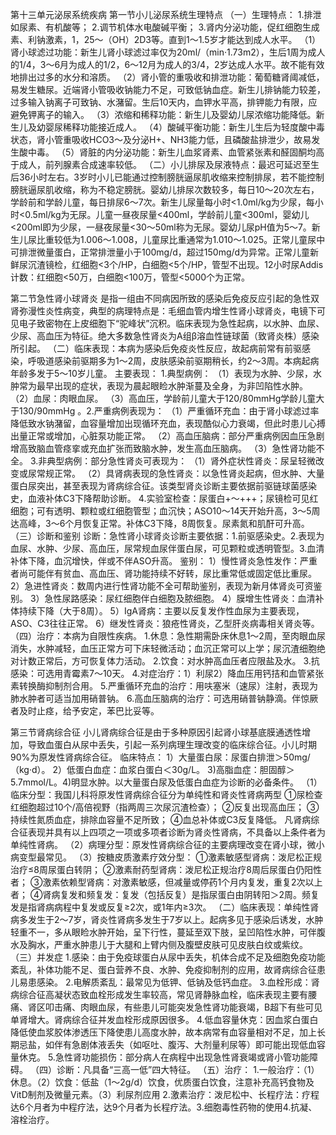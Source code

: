 第十三单元泌尿系统疾病
第一节小儿泌尿系统生理特点
（一）生理特点：
1.排泄如尿素、有机酸等；
2.调节机体水电酸碱平衡；
3.肾内分泌功能，促红细胞生成素、利钠激素，1，25～（OH）2D3等。直到1～1.5岁才能达到成人水平。
（1）肾小球滤过功能：新生儿肾小球滤过率仅为20ml/（min·1.73m2），生后1周为成人的1/4，3～6月为成人的1/2，6～12月为成人的3/4，2岁达成人水平。故不能有效地排出过多的水分和溶质。
（2）肾小管的重吸收和排泄功能：葡萄糖肾阈减低，易发生糖尿。近端肾小管吸收钠能力不足，可致低钠血症。新生儿排钠能力较差，过多输入钠离子可致钠、水潴留。生后10天内，血钾水平高，排钾能力有限，应避免钾离子的输入。
（3）浓缩和稀释功能：新生儿及婴幼儿尿浓缩功能降低。新生儿及幼婴尿稀释功能接近成人。
（4）酸碱平衡功能：新生儿生后为轻度酸中毒状态，肾小管重吸收HCO3～及分泌H+、NH3能力低，且磷酸盐排泄少，故易发生酸中毒。
（5）肾脏的内分泌功能：新生儿血浆肾素、血管紧张素和醛固酮均高于成人，前列腺素合成速率较低。
（二）小儿排尿及尿液特点：最迟可延迟至生后36小时左右。3岁时小儿已能通过控制膀胱逼尿肌收缩来控制排尿，若不能控制膀胱逼尿肌收缩，称为不稳定膀胱。婴幼儿排尿次数较多，每日10～20次左右，学龄前和学龄儿童，每日排尿6～7次。新生儿尿量每小时<1.0ml/kg为少尿，每小时<0.5ml/kg为无尿。儿童一昼夜尿量<400ml，学龄前儿童<300ml，婴幼儿<200ml即为少尿，一昼夜尿量<30～50ml称为无尿。婴幼儿尿pH值为5～7。新生儿尿比重较低为1.006～1.008，儿童尿比重通常为1.010～1.025。正常儿童尿中可排泄微量蛋白，正常排泄量小于100mg/d，超过150mg/d为异常。正常儿童新鲜尿沉渣镜检，红细胞<3个/HP，白细胞<5个/HP，管型不出现。12小时尿Addis计数：红细胞<50万，白细胞<100万，管型<5000个为正常。

第二节急性肾小球肾炎
是指一组由不同病因所致的感染后免疫反应引起的急性双肾弥漫性炎性病变，典型的病理特点是：毛细血管内增生性肾小球肾炎，电镜下可见电子致密物在上皮细胞下“驼峰状”沉积。临床表现为急性起病，以水肿、血尿、少尿、高血压为特征。绝大多数急性肾炎为A组β溶血性链球菌（致肾炎株）感染所引起。
（二）临床表现：本病为感染后免疫炎性反应，故起病前常有前驱感染，呼吸道感染前驱期多为1～2周，皮肤感染前驱期稍长，约2～3周。本病起病年龄多发于5～10岁儿童。
主要表现：
1.典型病例：
（1）表现为水肿、少尿，水肿常为最早出现的症状，表现为晨起眼睑水肿渐蔓及全身，为非凹陷性水肿。
（2）血尿：肉眼血尿。
（3）高血压，学龄前儿童大于120/80mmHg学龄儿童大于130/90mmHg
。2.严重病例表现为：
（1）严重循环充血：由于肾小球滤过率降低致水钠潴留，血容量增加出现循环充血，表现酷似心力衰竭，但此时患儿心搏出量正常或增加，心脏泵功能正常。
（2）高血压脑病：部分严重病例因血压急剧增高致脑血管痉挛或充血扩张而致脑水肿，发生高血压脑病。
（3）急性肾功能不全。
3.非典型病例：部分急性肾炎可表现为：
（1）肾外症状性肾炎：尿呈轻微改变或尿常规正常。
（2）具肾病表现的急性肾炎：以急性肾炎起病，但水肿、大量蛋白尿突出，甚至表现为肾病综合征。该类型肾炎诊断主要依据前驱链球菌感染史，血液补体C3下降帮助诊断。
4.实验室检查：尿蛋白+～+++；尿镜检可见红细胞；可有透明、颗粒或红细胞管型；血沉快；ASO10～14天开始升高，3～5周达高峰，3～6个月恢复正常。补体C3下降，8周恢复。尿素氮和肌酐可升高。
（三）诊断和鉴别
诊断：急性肾小球肾炎诊断主要依据：1.前驱感染史。2.表现为血尿、水肿、少尿、高血压，尿常规血尿伴蛋白尿，可见颗粒或透明管型。3.血清补体下降，血沉增快，伴或不伴ASO升高。
鉴别：
1）慢性肾炎急性发作：严重者尚可能伴有贫血、高血压、肾功能持续不好转，尿比重常低或固定低比重尿。
2）急进性肾炎：数周内进行性肾功能不全可帮助鉴别，表现为新月体肾炎可资鉴别。
3）急性尿路感染：尿红细胞伴白细胞及脓细胞。
4）膜增生性肾炎：血清补体持续下降（大于8周）。
5）IgA肾病：主要以反复发作性血尿为主要表现，ASO、C3往往正常。
6）继发性肾炎：狼疮性肾炎，乙型肝炎病毒相关肾炎等。
（四）治疗：本病为自限性疾病。
1.休息：急性期需卧床休息1～2周，至肉眼血尿消失，水肿减轻，血压正常方可下床轻微活动；血沉正常可以上学；尿沉渣细胞绝对计数正常后，方可恢复体力活动。
2.饮食：对水肿高血压者应限盐及水。
3.抗感染：可选用青霉素7～10天。
4.对症治疗：1）利尿2）降血压用钙拮和血管紧张素转换酶抑制剂合用。
5.严重循环充血的治疗：用呋塞米（速尿）注射，表现为肺水肿者可适当加用硝普钠。
6.高血压脑病的治疗：可选用硝普钠静滴。伴惊厥者及时止痉，给予安定，苯巴比妥等。

第三节肾病综合征
小儿肾病综合征是由于多种原因引起肾小球基底膜通透性增加，导致血蛋白从尿中丢失，引起一系列病理生理改变的临床综合征。小儿时期90%为原发性肾病综合征。
临床特点：
1）大量蛋白尿：尿蛋白排泄＞50mg/（kg·d）。
2）低蛋白血症：血浆白蛋白＜30g/L。
3)高脂血症：胆固醇＞5.7mmol/L。4)明显水肿。以大量蛋白尿及低蛋白血症为诊断的必备条件。
（1）临床分型：我国儿科将原发性肾病综合征分为单纯性和肾炎性肾病两型
①尿检查红细胞超过10个/高倍视野（指两周三次尿沉渣检查）；
②反复出现高血压；
③持续性氮质血症，排除血容量不足所致；
④血总补体或C3反复降低。
凡肾病综合征表现并具有以上四项之一项或多项者诊断为肾炎性肾病，不具备以上条件者为单纯性肾病。
（2）病理分型：原发性肾病综合征的主要病理改变在肾小球，微小病变型最常见。
（3）按糖皮质激素疗效分型：
①激素敏感型肾病：泼尼松正规治疗≤8周尿蛋白转阴；
②激素耐药型肾病：泼尼松正规治疗8周后尿蛋白仍阳性者；
③激素依赖型肾病：对激素敏感，但减量或停药1个月内复发，重复2次以上者；
④肾病复发和频复发：复发（包括反复）是指尿蛋白由阴转阳＞2周。频复发是指肾病病程中复发或反复≥2次，或1年内≥3次。
（二）临床表现：单纯性肾病多发生于2～7岁，肾炎性肾病多发生于7岁以上。起病多见于感染后诱发，水肿轻重不一，多从眼睑水肿开始，呈下行性，蔓延至双下肢，呈凹陷性水肿，可伴腹水及胸水，严重水肿患儿于大腿和上臂内侧及腹壁皮肤可见皮肤白纹或紫纹。
（三）并发症
1.感染：由于免疫球蛋白从尿中丢失，机体合成不足及细胞免疫功能紊乱，补体功能不足、蛋白营养不良、水肿、免疫抑制剂的应用，故肾病综合征患儿易患感染。
2.电解质紊乱：最常见为低钾、低钠及低钙血症。
3.血栓形成：肾病综合征高凝状态致血栓形成发生率较高，常见肾静脉血栓，临床表现主要有腰痛、肾区叩击痛、肉眼血尿，有些患儿可能突发急性肾功能衰竭，B超下有些可见单肾增大。肾病综合征并发血栓形成原因很多。
4.低血容量休克：因血浆白蛋白降低使血浆胶体渗透压下降使患儿高度水肿，故本病常有血容量相对不足，加上长期忌盐，如伴有急剧体液丢失（如呕吐、腹泻、大剂量利尿等）即可能出现低血容量休克。
5.急性肾功能损伤：部分病人在病程中出现急性肾衰竭或肾小管功能障碍。
（四）诊断：凡具备“三高一低”四大特征。
（五）治疗：
1.一般治疗：（1）休息。（2）饮食：低盐（1～2g/d）饮食，优质蛋白饮食，注意补充高钙食物及VitD制剂及微量元素。（3）利尿剂应用
2.激素治疗：泼尼松中、长程疗法：疗程达6个月者为中程疗法，达9个月者为长程疗法。3.细胞毒性药物的使用4.抗凝、溶栓治疗。
